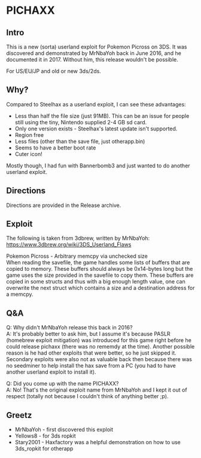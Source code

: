 # PICHAXX

## Intro

This is a new (sorta) userland exploit for Pokemon Picross on 3DS.
It was discovered and demonstrated by MrNbaYoh back in June 2016, and he documented it in 2017. Without him, this release wouldn't be possible.

For US/EU/JP and old or new 3ds/2ds.


## Why?

Compared to Steelhax as a userland exploit, I can see these advantages:
- Less than half the file size (just 91MB). This can be an issue for people still using the tiny, Nintendo supplied 2-4 GB sd card.
- Only one version exists - Steelhax's latest update isn't supported.
- Region free
- Less files (other than the save file, just otherapp.bin)
- Seems to have a better boot rate
- Cuter icon!

Mostly though, I had fun with Bannerbomb3 and just wanted to do another userland exploit.

## Directions 
 
Directions are provided in the Release archive.

## Exploit 

The following is taken from 3dbrew, written by MrNbaYoh:
https://www.3dbrew.org/wiki/3DS_Userland_Flaws

Pokemon Picross - Arbitrary memcpy via unchecked size<br>
When reading the savefile, the game handles some lists of buffers that are copied to memory. These buffers should always be 0x14-bytes long but the game uses the size provided in the savefile to copy them.
These buffers are copied in some structs and thus with a big enough length value, one can overwrite the next struct which contains a size and a destination address for a memcpy.

## Q&A 

Q: Why didn't MrNbaYoh release this back in 2016?<br>
A: It's probably better to ask him, but I assume it's because PASLR (homebrew exploit mitigation) was introduced for this game right before he could release pichaxx (there was no rememdy at the time). Another possible reason is he had other exploits that were better, so he just skipped it. Secondary exploits were also not as valuable back then because there was no seedminer to help install the hax save from a PC (you had to have another userland exploit to install it).

Q: Did you come up with the name PICHAXX?<br>
A: No! That's the original exploit name from MrNbaYoh and I kept it out of respect (totally not because I couldn't think of anything better ;p).
   
## Greetz 

- MrNbaYoh - first discovered this exploit
- Yellows8 - for 3ds ropkit
- Stary2001 - Haxfactory was a helpful demonstration on how to use 3ds_ropkit for otherapp